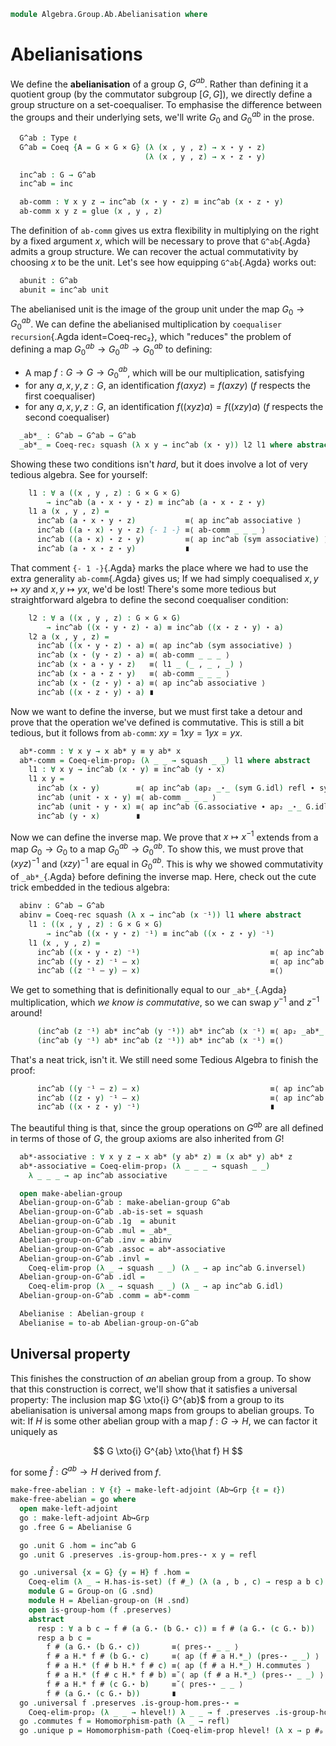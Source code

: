 <!--
```agda
open import Algebra.Group.Cat.Base
open import Algebra.Group.Ab
open import Algebra.Group

open import Cat.Displayed.Univalence.Thin
open import Cat.Functor.Adjoint
open import Cat.Prelude
```
-->

```agda
module Algebra.Group.Ab.Abelianisation where
```

# Abelianisations

<!--
```agda
module _ {ℓ} (Grp : Group ℓ) where
  private
    module G = Group-on (Grp .snd)
    G = ⌞ Grp ⌟
  open G
```
-->

We define the **abelianisation** of a group $G$, $G^{ab}$. Rather than
defining it a quotient group (by the commutator subgroup $[G,G]$), we
directly define a group structure on a set-coequaliser. To emphasise the
difference between the groups and their underlying sets, we'll write
$G_0$ and $G^{ab}_0$ in the prose.

```agda
  G^ab : Type ℓ
  G^ab = Coeq {A = G × G × G} (λ (x , y , z) → x ⋆ y ⋆ z)
                              (λ (x , y , z) → x ⋆ z ⋆ y)

  inc^ab : G → G^ab
  inc^ab = inc

  ab-comm : ∀ x y z → inc^ab (x ⋆ y ⋆ z) ≡ inc^ab (x ⋆ z ⋆ y)
  ab-comm x y z = glue (x , y , z)
```

The definition of `ab-comm` gives us extra flexibility in multiplying on
the right by a fixed argument $x$, which will be necessary to prove that
`G^ab`{.Agda} admits a group structure. We can recover the actual
commutativity by choosing $x$ to be the unit. Let's see how equipping
`G^ab`{.Agda} works out:

```agda
  abunit : G^ab
  abunit = inc^ab unit
```

The abelianised unit is the image of the group unit under the map $G_0
\to G^{ab}_0$. We can define the abelianised multiplication by
`coequaliser recursion`{.Agda ident=Coeq-rec₂}, which "reduces" the
problem of defining a map $G^{ab}_0 \to G^{ab}_0 \to G^{ab}_0$ to
defining:

- A map $f : G \to G \to G^{ab}_0$, which will be our multiplication,
satisfying
- for any $a, x, y, z : G$, an identification $f(axyz) = f(axzy)$ ($f$
respects the first coequaliser)
- for any $a, x, y, z : G$, an identification $f((xyz)a) = f((xzy)a)$
($f$ respects the second coequaliser)

```agda
  _ab*_ : G^ab → G^ab → G^ab
  _ab*_ = Coeq-rec₂ squash (λ x y → inc^ab (x ⋆ y)) l2 l1 where abstract
```

Showing these two conditions isn't _hard_, but it does involve a lot of
very tedious algebra. See for yourself:

```agda
    l1 : ∀ a ((x , y , z) : G × G × G)
        → inc^ab (a ⋆ x ⋆ y ⋆ z) ≡ inc^ab (a ⋆ x ⋆ z ⋆ y)
    l1 a (x , y , z) =
      inc^ab (a ⋆ x ⋆ y ⋆ z)           ≡⟨ ap inc^ab associative ⟩
      inc^ab ((a ⋆ x) ⋆ y ⋆ z) {- 1 -} ≡⟨ ab-comm _ _ _ ⟩
      inc^ab ((a ⋆ x) ⋆ z ⋆ y)         ≡⟨ ap inc^ab (sym associative) ⟩
      inc^ab (a ⋆ x ⋆ z ⋆ y)           ∎
```

That comment `{- 1 -}`{.Agda} marks the place where we had to use the
extra generality `ab-comm`{.Agda} gives us; If we had simply coequalised
$x, y \mapsto xy$ and $x, y \mapsto yx$, we'd be lost! There's some more
tedious but straightforward algebra to define the second coequaliser
condition:

```agda
    l2 : ∀ a ((x , y , z) : G × G × G)
        → inc^ab ((x ⋆ y ⋆ z) ⋆ a) ≡ inc^ab ((x ⋆ z ⋆ y) ⋆ a)
    l2 a (x , y , z) =
      inc^ab ((x ⋆ y ⋆ z) ⋆ a) ≡⟨ ap inc^ab (sym associative) ⟩
      inc^ab (x ⋆ (y ⋆ z) ⋆ a) ≡⟨ ab-comm _ _ _ ⟩
      inc^ab (x ⋆ a ⋆ y ⋆ z)   ≡⟨ l1 _ (_ , _ , _) ⟩
      inc^ab (x ⋆ a ⋆ z ⋆ y)   ≡⟨ ab-comm _ _ _ ⟩
      inc^ab (x ⋆ (z ⋆ y) ⋆ a) ≡⟨ ap inc^ab associative ⟩
      inc^ab ((x ⋆ z ⋆ y) ⋆ a) ∎
```

Now we want to define the inverse, but we must first take a detour and
prove that the operation we've defined is commutative. This is still a
bit tedious, but it follows from `ab-comm`: $xy = 1xy = 1yx = yx$.

```agda
  ab*-comm : ∀ x y → x ab* y ≡ y ab* x
  ab*-comm = Coeq-elim-prop₂ (λ _ _ → squash _ _) l1 where abstract
    l1 : ∀ x y → inc^ab (x ⋆ y) ≡ inc^ab (y ⋆ x)
    l1 x y =
      inc^ab (x ⋆ y)        ≡⟨ ap inc^ab (ap₂ _⋆_ (sym G.idl) refl ∙ sym G.associative) ⟩
      inc^ab (unit ⋆ x ⋆ y) ≡⟨ ab-comm _ _ _ ⟩
      inc^ab (unit ⋆ y ⋆ x) ≡⟨ ap inc^ab (G.associative ∙ ap₂ _⋆_ G.idl refl) ⟩
      inc^ab (y ⋆ x)        ∎
```

Now we can define the inverse map. We prove that $x \mapsto x^{-1}$
extends from a map $G_0 \to G_0$ to a map $G^{ab}_0 \to G^{ab}_0$. To
show this, we must prove that $(xyz)^{-1}$ and $(xzy)^{-1}$ are equal in
$G^{ab}_0$. This is why we showed commutativity of `_ab*_`{.Agda} before
defining the inverse map. Here, check out the cute trick embedded in the
tedious algebra:

```agda
  abinv : G^ab → G^ab
  abinv = Coeq-rec squash (λ x → inc^ab (x ⁻¹)) l1 where abstract
    l1 : ((x , y , z) : G × G × G)
        → inc^ab ((x ⋆ y ⋆ z) ⁻¹) ≡ inc^ab ((x ⋆ z ⋆ y) ⁻¹)
    l1 (x , y , z) =
      inc^ab ((x ⋆ y ⋆ z) ⁻¹)                             ≡⟨ ap inc^ab G.inv-comm ⟩
      inc^ab ((y ⋆ z) ⁻¹ — x)                             ≡⟨ ap inc^ab (ap₂ _⋆_ G.inv-comm refl) ⟩
      inc^ab ((z ⁻¹ — y) — x)                             ≡⟨⟩
```

We get to something that is definitionally equal to our `_ab*_`{.Agda}
multiplication, which _we know is commutative_, so we can swap $y^{-1}$
and $z^{-1}$ around!

```agda
      (inc^ab (z ⁻¹) ab* inc^ab (y ⁻¹)) ab* inc^ab (x ⁻¹) ≡⟨ ap₂ _ab*_ (ab*-comm (inc^ab (z ⁻¹)) (inc^ab (y ⁻¹))) (λ i → inc^ab (x ⁻¹)) ⟩
      (inc^ab (y ⁻¹) ab* inc^ab (z ⁻¹)) ab* inc^ab (x ⁻¹) ≡⟨⟩
```

That's a neat trick, isn't it. We still need some Tedious Algebra to
finish the proof:

```agda
      inc^ab ((y ⁻¹ — z) — x)                             ≡⟨ ap inc^ab (ap₂ _⋆_ (sym G.inv-comm) refl ) ⟩
      inc^ab ((z ⋆ y) ⁻¹ — x)                             ≡⟨ ap inc^ab (sym G.inv-comm) ⟩
      inc^ab ((x ⋆ z ⋆ y) ⁻¹)                             ∎
```

The beautiful thing is that, since the group operations on $G^{ab}$ are
all defined in terms of those of $G$, the group axioms are also
inherited from $G$!

```agda
  ab*-associative : ∀ x y z → x ab* (y ab* z) ≡ (x ab* y) ab* z
  ab*-associative = Coeq-elim-prop₃ (λ _ _ _ → squash _ _)
    λ _ _ _ → ap inc^ab associative

  open make-abelian-group
  Abelian-group-on-G^ab : make-abelian-group G^ab
  Abelian-group-on-G^ab .ab-is-set = squash
  Abelian-group-on-G^ab .1g  = abunit
  Abelian-group-on-G^ab .mul = _ab*_
  Abelian-group-on-G^ab .inv = abinv
  Abelian-group-on-G^ab .assoc = ab*-associative
  Abelian-group-on-G^ab .invl =
    Coeq-elim-prop (λ _ → squash _ _) (λ _ → ap inc^ab G.inversel)
  Abelian-group-on-G^ab .idl =
    Coeq-elim-prop (λ _ → squash _ _) (λ _ → ap inc^ab G.idl)
  Abelian-group-on-G^ab .comm = ab*-comm

  Abelianise : Abelian-group ℓ
  Abelianise = to-ab Abelian-group-on-G^ab
```

## Universal property

This finishes the construction of _an_ abelian group from a group. To
show that this construction is correct, we'll show that it satisfies a
universal property: The inclusion map $G \xto{i} G^{ab}$ from a group to
its abelianisation is universal among maps from groups to abelian
groups. To wit: If $H$ is some other abelian group with a map $f : G \to
H$, we can factor it uniquely as

$$
G \xto{i} G^{ab} \xto{\hat f} H
$$

for some $\hat f : G^{ab} \to H$ derived from $f$.

```agda
make-free-abelian : ∀ {ℓ} → make-left-adjoint (Ab↪Grp {ℓ = ℓ})
make-free-abelian = go where
  open make-left-adjoint
  go : make-left-adjoint Ab↪Grp
  go .free G = Abelianise G

  go .unit G .hom = inc^ab G
  go .unit G .preserves .is-group-hom.pres-⋆ x y = refl

  go .universal {x = G} {y = H} f .hom =
    Coeq-elim (λ _ → H.has-is-set) (f #_) (λ (a , b , c) → resp a b c) where
    module G = Group-on (G .snd)
    module H = Abelian-group-on (H .snd)
    open is-group-hom (f .preserves)
    abstract
      resp : ∀ a b c → f # (a G.⋆ (b G.⋆ c)) ≡ f # (a G.⋆ (c G.⋆ b))
      resp a b c =
        f # (a G.⋆ (b G.⋆ c))       ≡⟨ pres-⋆ _ _ ⟩
        f # a H.* f # (b G.⋆ c)     ≡⟨ ap (f # a H.*_) (pres-⋆ _ _) ⟩
        f # a H.* (f # b H.* f # c) ≡⟨ ap (f # a H.*_) H.commutes ⟩
        f # a H.* (f # c H.* f # b) ≡˘⟨ ap (f # a H.*_) (pres-⋆ _ _) ⟩
        f # a H.* f # (c G.⋆ b)     ≡˘⟨ pres-⋆ _ _ ⟩
        f # (a G.⋆ (c G.⋆ b))       ∎
  go .universal f .preserves .is-group-hom.pres-⋆ =
    Coeq-elim-prop₂ (λ _ _ → hlevel!) λ _ _ → f .preserves .is-group-hom.pres-⋆ _ _
  go .commutes f = Homomorphism-path (λ _ → refl)
  go .unique p = Homomorphism-path (Coeq-elim-prop hlevel! (λ x → p #ₚ x))
```
